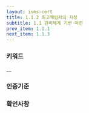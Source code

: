 ```yaml
---
layout: isms-cert
title: 1.1.2 최고책임자의 지정
subtitle: 1.1 관리체계 기반 마련
prev_item: 1.1.1
next_item: 1.1.3
---
```


### 키워드  
__  


### 인증기준  



### 확인사항


